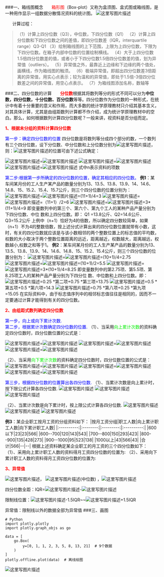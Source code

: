 ###一、箱线图概念
&#160;&#160;&#160;&#160;&#160;&#160;<font color='red'>箱形图</font>（Box-plot）又称为盒须图、盒式图或箱线图，是一种用作显示一组数据分散情况资料的统计图。
	![这里写图片描述](http://img.blog.csdn.net/20161026161849520)
	
&#160;&#160;&#160;&#160;&#160;&#160;计算过程：
> （1）计算上四分位数（Q3），中位数，下四分位数（Q1）
> （2）计算上四分位数和下四分位数之间的差值，即四分位数差（IQR，interquartile range）Q3-Q1
> （3）绘制箱线图的上下范围，上限为上四分位数，下限为下四分位数。在箱子内部中位数的位置绘制横线。
> （4）大于上四分位数1.5倍四分位数差的值，或者小于下四分位数1.5倍四分位数差的值，划为异常值（outliers）。
> （5）异常值之外，最靠近上边缘和下边缘的两个值处，画横线，作为箱线图的触须。
> （6）极端异常值，即超出四分位数差3倍距离的异常值，用实心点表示；较为温和的异常值，即处于1.5倍-3倍四分位数差之间的异常值，用空心点表示。
> （7）为箱线图添加名称，数轴等

###二、四分位数的计算
&#160;&#160;&#160;&#160;&#160;&#160;<font color='red'>**分位数**</font>根据其将数列等分的形式不同可以分为**中位数，四分位数，十分位数、百分位数**等等。四分位数作为分位数的一种形式，在统计中有着十分重要的意义和作用，而大多数的统计学原理教材只介绍其基本含义，对其具体计算，尤其是由组距数列计算都不作介绍，成为统计学原理教材中的空白。那么，如何根据数列计算四分位数呢？一般来讲，视资料是否分组而定。 

<font color='red'>**1、根据未分组的资料计算四分位数**</font>

 <font color='blue'>第一步：确定四分位数的位置</font>
四分位数是将数列等分成四个部分的数，一个数列有三个四分位数，设下分位数、中分位数和上分位数分别为![这里写图片描述](http://img.blog.csdn.net/20161026171149393)，则：![这里写图片描述](http://img.blog.csdn.net/20161026171149393)的位置可由下述公式确定：

![这里写图片描述](http://img.blog.csdn.net/20161026171435231)=![这里写图片描述](http://img.blog.csdn.net/20161026171234574)
![这里写图片描述](http://img.blog.csdn.net/20161026171424356)=![这里写图片描述](http://img.blog.csdn.net/20161026171244503)
![这里写图片描述](http://img.blog.csdn.net/20161026171412184)=![这里写图片描述](http://img.blog.csdn.net/20161026171253753)
式中n表示资料的项数

<font color='blue'>第二步:根据第一步所确定的四分位数的位置，确定其相应的四分位数。 </font>
**例1**：某车间某月份的工人生产某产品的数量分别为13、13.5、13.8、13.9、14、14.6、14.8、15、15.2、15.4、15.7公斤，则三个四分位数的位置分别为：
![这里写图片描述](http://img.blog.csdn.net/20161026171435231)=![这里写图片描述](http://img.blog.csdn.net/20161026171234574)=(11+1)/4=3
![这里写图片描述](http://img.blog.csdn.net/20161026171424356)=![这里写图片描述](http://img.blog.csdn.net/20161026171244503)=（11+1）/2=6
![这里写图片描述](http://img.blog.csdn.net/20161026171412184)=![这里写图片描述](http://img.blog.csdn.net/20161026171253753)=3*(11+1)/4=9
即变量数列中的第三个、第六个、第九个工人的某种产品产量分别为下四分位数、中位 数和上四分位数。即：
Q1 =13.8公斤、Q2=14.6公斤、Q3=15.2公斤
上例中（n+1）恰好为4的倍数，所以确定四分数较简单，如果（n+1）不为4的整数倍数，按上述分式计算出来的四分位数位置就带有小数，这时，有关的四分位数就应该是与该小数相邻的两个整数位置上的标志值的平均数，权数的大小取决于两个整数位置距离的远近，距离越近，权数越大，距离越远，权数越小,权数之和等于1。
**例2**：某车间某月份的工人生产某产品的数量分别为13、13.5、13.8、13.9、14、14.6、14.8、15、15.2、15.4公斤，则三个四分位数的位置分别为：
![这里写图片描述](http://img.blog.csdn.net/20161026171435231)=![这里写图片描述](http://img.blog.csdn.net/20161026171234574)=(10+1)/4=2.75
![这里写图片描述](http://img.blog.csdn.net/20161026171424356)=![这里写图片描述](http://img.blog.csdn.net/20161026171244503)=(10+1)/2=5.5
![这里写图片描述](http://img.blog.csdn.net/20161026171412184)=![这里写图片描述](http://img.blog.csdn.net/20161026171253753)=3*(10+1)/4=8.25
即变量数列中的第2.75项、第5.5项、第8.25项工人的某种产品产量分别为下四分位 数、中位数和上四分位数。即：
![这里写图片描述](http://img.blog.csdn.net/20161026171435231)=0.25 *第二项+0.75 *第三项=13.75
![这里写图片描述](http://img.blog.csdn.net/20161026171424356)=0.5 *第五项+0.5 *第六项=14.3
![这里写图片描述](http://img.blog.csdn.net/20161026171412184)=0.75 *第八项+0.25 *第九项=15.05
在实际资料中，由于标志值序列中的相邻标志值往往是相同的，因而不一定要通过计算才能得到有关的四分位数。 

<font color='red'>**2、由组距式数列确定四分位数**</font>

<font color='blue'>第一步，向上或向下累计次数.</font>  
<font color='blue'>第二步，根据累计次数确定四分位数的位置.</font> 
（1）、当采用<font color='gree'>向上累计次数</font>的资料确定四分位数时，四分位数位置的公式是：


![这里写图片描述](http://img.blog.csdn.net/20161026171435231)=![这里写图片描述](http://img.blog.csdn.net/20161026171317778)
![这里写图片描述](http://img.blog.csdn.net/20161026171424356)=![这里写图片描述](http://img.blog.csdn.net/20161026171328622)
![这里写图片描述](http://img.blog.csdn.net/20161026171412184)=![这里写图片描述](http://img.blog.csdn.net/20161026185643255)

（2）、当采用<font color='gree'>向下累计次数</font>的资料确定四分位数时，四分位数位置的公式是：
![这里写图片描述](http://img.blog.csdn.net/20161026171435231)=![这里写图片描述](http://img.blog.csdn.net/20161026185643255)
![这里写图片描述](http://img.blog.csdn.net/20161026171424356)=![这里写图片描述](http://img.blog.csdn.net/20161026171328622)
![这里写图片描述](http://img.blog.csdn.net/20161026171412184)=![这里写图片描述](http://img.blog.csdn.net/20161026171317778)

<font color='blue'>第三步，根据四分位数的位置算出各四分位数.</font>
（1）、当累计次数是向上累计时，按下限公式计算各四分位数. 
![这里写图片描述](http://img.blog.csdn.net/20161026185845996)
![这里写图片描述](http://img.blog.csdn.net/20161026185856930)
![这里写图片描述](http://img.blog.csdn.net/20161026185908715)

（2）、当累计次数是向下累计时，按上限公式计算各四分位数.
![这里写图片描述](http://img.blog.csdn.net/20161026185919290)
![这里写图片描述](http://img.blog.csdn.net/20161026185930041)
![这里写图片描述](http://img.blog.csdn.net/20161026185939978)

**例3**：某企业职工按月工资的分组资料如下：
|按月工资分组|职工人数|向上累计职工人数|向下累计职工人数|
|:----------:|:--------:|:---------:|:----------:|
|600以下|23|23|566|
|600--700|120|143|543|
|700--800|150|293|423|
|800--900|135|428|273|
|900--1000|95|523|138|
|1000以上|43|566|43|
|合  计|566|--|--|
根据上述资料确定某企业职工的月工资的三个四分位数如下：  
（1）、采用向上累计职工人数的资料得月工资四分位数的位置为: 
（2）、采用向下累计职工人数的资料得月工资四分位数的位置为: 

<font color='red'>**3、异常值**</font>


![这里写图片描述](http://img.blog.csdn.net/20161026171435231)， ![这里写图片描述](http://img.blog.csdn.net/20161026171424356)(中位数) ，![这里写图片描述](http://img.blog.csdn.net/20161026171412184)

四分位数全距：IQR=![这里写图片描述](http://img.blog.csdn.net/20161026171412184)-![这里写图片描述](http://img.blog.csdn.net/20161026171435231) 

限制线位置：![这里写图片描述](http://img.blog.csdn.net/20161026171435231)-1.5IQR~~![这里写图片描述](http://img.blog.csdn.net/20161026171412184)+1.5IQR

异常值：限制线以外的数据全部为异常值
###三、画图

```
# Python
import plotly.plotly
import plotly.graph_objs as go

data = [
    go.Box(
        y=[0, 1, 1, 2, 3, 5, 8, 13, 21]  # 9个数据
    )
]
plotly.offline.plot(data)  # 离线绘图
```
![这里写图片描述](http://img.blog.csdn.net/20161026190058137)